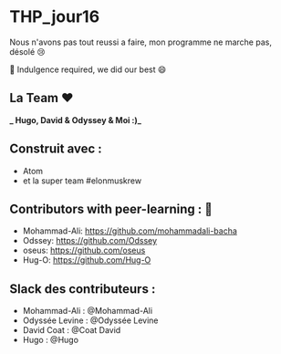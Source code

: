# THP_jour16


Nous n'avons pas tout reussi a faire, mon programme ne marche pas, désolé :cry:

:pray: Indulgence required, we did our best :smile:

## La Team :heart:

**_ Hugo, David & Odyssey & Moi :)_**

## Construit avec :

* Atom
* et la super team #elonmuskrew

## Contributors with peer-learning : :love_letter:

* Mohammad-Ali: https://github.com/mohammadali-bacha
* Odssey: https://github.com/Odssey
* oseus: https://github.com/oseus
* Hug-O: https://github.com/Hug-O

## Slack des contributeurs :

* Mohammad-Ali : @Mohammad-Ali
* Odyssée Levine : @Odyssée Levine
* David Coat : @Coat David
* Hugo : @Hugo
